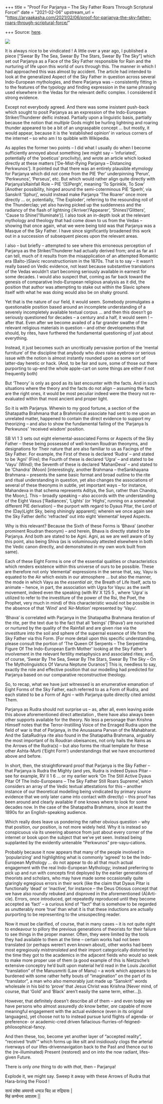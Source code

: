 +++
title = "Proof For Parjanya – The Sky Father Roars Through Scriptural Force!"
date = "2021-02-06"
upstream_url = "https://aryaakasha.com/2021/02/06/proof-for-parjanya-the-sky-father-roars-through-scriptural-force/"

+++
Source: [here](https://aryaakasha.com/2021/02/06/proof-for-parjanya-the-sky-father-roars-through-scriptural-force/).

![](https://aryaakasha.files.wordpress.com/2021/02/eqa6gasxaaewedb-1.jpg?w=819)

It is always nice to be vindicated ! A little over a year ago, I
published a piece \[“Swear By The Sea, Swear By The Stars, Swear By The
Sky”\] which set out Parjanya as a Face of the Sky Father responsible
for Rain and the nurturing of life upon this world of ours through this.
The manner in which I had approached this was almost by accident. The
article had intended to look at the generalized Aspect of the Sky Father
in question across several Indo-European mythologies, and there Parjanya
was – consistently fitting in to the features of the typology and
finding expression in the same phrasing used elsewhere in the Vedas for
the relevant deific complex. I considered it strong evidence.

Except not everybody agreed. And there was some insistent push-back
which sought to posit Parjanya as an expression of the Indo-European
Striker/Thunderer deific instead. Partially upon a linguistic basis,
partially because the notion that *multiple* Gods might be hurling
lightning and roaring thunder appeared to be a bit of an ungraspable
concept … but mostly, it would appear, because it is the ‘established
opinion’ in various corners of the internet – so who am I to quibble
with Wikipedia.

As applies the former two points – I did what I usually do when I become
sufficiently annoyed about something (we might say – ‘infuriated’,
potentially of the ‘poeticus’ proclivity), and wrote an article which
looked directly at these matters \[‘De-Mist-Ifying Parjanya – Distancing
Perkwunos’\]. It pointed out that there was an entirely plausible
etymology for Parjanya which did *not* come from the PIE ‘Per’
underpinning ‘Perun’, ‘Perkwunos’, ‘Perseus’, etc. But which would
rather align quite directly with Parjanya’sRainfall Role – PIE
‘(S)Pergh’, meaning ‘To Sprinkle, To Sow’ \[Another possibility, hinged
around the semi-coterminous PIE ‘Sperh’, via Sanskrit ‘Sphurj’, would
instead make Parjanya ‘The Roarer’ once more directly … or, potentially,
‘The Exploder’, referring to the resounding roll of the Thunderclap; yet
also having picked up the suddenness and the radiancy of the flash of
lightning (‘Arriver’/’Appearer’, ‘Shines’/’Glitters’, ‘Cause to
Shine’/’Illuminate’)\]. I also took an in-depth look at the relevant
mythology and theology that had come down to us from the Vedas – showing
that once again, what we were being told was that Parjanya was a Masque
of the Sky Father. I have since significantly broadened this work out in
a succession of subsequent pieces upon the relevant areas.

I also – but briefly – attempted to see where this erroneous perception
of Parjanya as the Striker/Thunderer had actually derived from; and as
far as I can tell, much of it results from the misapplication of an
attempted Romantic era (Balto-)Slavic reconstructionism in the 1870s.
That is to say – it wasn’t really based on Vedic evidence, not least
because substantive translations of the Vedas wouldn’t start becoming
seriously available in earnest for some decades. I would also suspect
that, coming as far back toward the genesis of comparative Indo-European
religious analysis as it did, the position that author was attempting to
stake out within the Slavic sphere itself with what he was doing would
also be on shaky ground.

Yet that is the nature of our field, it would seem. Somebody promulgates
a questionable position based around an incomplete understanding of a
severely incompletely available textual corpus … and then this doesn’t
go seriously questioned for decades – a century and a half, it would
seem ! – after that. Even after we become availed of a far grander
swathe of the relevant religious materials in question – and other
developments that should, by rites, have furthered the fundamental
questioning of just about everything.

Instead, it just becomes such an uncritically pervasive portion of the
‘mental furniture’ of the discipline that anybody who *does* raise
eyebrow or serious issue with the notion is almost instantly rounded
upon as some sort of latter-day heretic or hack. (And, to be fair and
sure, some of those out there purporting to up-end the whole apple-cart
on some things are either if not frequently both)

But ‘Theory’ is only as good as its last encounter with the facts. And
in such situations where the theory and the facts do not align –
assuming the facts are the right ones, it would be most peculiar indeed
were the theory not re-evaluated within that most ancient and proper
light.

So it is with Parjanya. Wherein to my good fortune, a section of the
Shatapatha Brahmana that a Brahminical associate had sent to me upon an
unrelated matter, happened to contain the direct evidence to support my
theorizing – and also to show the fundamental failing of the ‘Parjanya
Is Perkwunos’ ‘received wisdom’ position.

SB VI 1 3 sets out eight elemental-associated Forms or Aspects of the
Sky Father – these being possessed of well-known Roudran theonyms, and
designations for Their nature that are also familiar to us as Facings of
the Sky Father. For example, the First of these is declared ‘Rudra’ –
and stated to be ‘Agni’ (Fire); the Fourth of these is declared ‘Ugra’ –
and stated to be ‘Vayu’ (Wind); the Seventh of these is declared
‘MahanDeva’ – and stated to be ‘Chandra’ (Moon) \[interestingly, another
Brahmana – theSankhayana Brahmana – presents the same basic format and
broad outline to the rite and ritual understanding in question, yet also
changes the associations of several of these theonyms in subtle, yet
important ways – for instance, Mahandeva in that schema represents
Aditya, the Sun, rather than Chandra, the Moon;\]. This – broadly
speaking – also accords with the understanding of the Eight Vasus
\[‘Radiances’, ‘Lights’ (or ‘Highs’, running on a somewhat different PIE
derivation) – the purport with regard to Dyaus Pitar, the Lord of the
(Day)Light Sky, being shiningly apparent\]; wherein we once again see
the Sky Father deific ‘refracted’ out into eight ‘elemental’ keyed
Aspects.

Why is this relevant? Because the Sixth of these Forms is ‘Bhava’
(another prominent Roudran theonym) – and herein, Bhava is directly
stated to be Parjanya. And both are stated to be Agni. Agni, as we are
well aware of by this point, also being Shiva (as is voluminously
attested elsewhere in both the Vedic canon directly, and demonstrated in
my own work built from same).

Each of these Eight Forms is one of the essential qualities or
characteristics which renders existence within this universe of ours to
be possible. These are therefore not only ‘elemental’ expressions in the
sense that, say, Vayu is equated to the Air which exists in our
atmosphere … but also the manner, the mode in which Vayu as the
*essential air*, the Breath of Life Itself, acts to animate – hence, in
part, the association with Ugra for Vayu: as the swift movement, indeed
even the speaking (with RV X 125 5 , where ‘Ugra’ is utilized to refer
to the investiture of the power of the Rsi, the Poet, the Prophet, very
much in mind) of this characteristic would not be possible in the
absence of that ‘Wind’ and ‘Air-Motion’ represented by ‘Vayu’.

‘Bhava’ is correlated with Parjanya in the Shatapatha Brahmana iteration
of the rite, per the text due to the fact that all ‘beings’ (‘Bhava’)
are nourished or nurtured by the quality of the Rainfall and are given
rise via the investiture into the soil and sphere of the supernal
essence of life from the Sky Father via this Form. \[For more detail
upon this specific understanding, please consult the portion of ‘The
Queen Of Serpents – The Serpentine Figure Of The Indo-European Earth
Mother’ looking at the Sky Father’s involvement in the relevant
fertility metaphysics and associated rites; and, of course, ‘Swear By
The Sea, Swear By The Stars, Swear By The Sky – On The Mytholinguistics
Of Varuna Neptune Ouranos’\] This is, needless to say, exactly the role
and effective position that our modelling had predicted for Parjanya
based on our comparative reconstructive theology.

So, to recap, what we have just witnessed is an enumerative emanation of
Eight Forms of the Sky Father, each referred to as a Form of Rudra, and
each stated to be a Form of Agni – with Parjanya quite directly cited
amidst Them.

Parjanya as Rudra should not surprise us – as, after all, even leaving
aside this above aforementioned direct attestation , there have also
always been other supports available for the theory. No less a personage
than Krishna Himself notes that the Terror-Instilling Voice of the
Enraged Rudra upon the field of war is that of Parjanya, in the
Anusasana Parvan of the Mahabharat. And the SataRudriya rite also found
in the Shatapatha Brahmana, arguably the most important of its Roudran
obeisances, not only hails the Rains as the Arrows of the Rudra(s) – but
also forms the ritual template for these other Ashta-Murti (‘Eight
Form’) understandings that we have encountered above and before.

In short, then, the straightforward proof that Parjanya is the Sky
Father – that Parjanya is Rudra the Mighty (and yes, Rudra is indeed
Dyaus Pitar – see for example, RV II 1 6 … or my earlier work ‘On The
Still Active Dyaus Pitar Of The Indo-Europeans – The Sky Father Still
Roars Supreme’, which considers an array of the Vedic textual
attestations for this – another instance of our theoretical modelling
being vindicated by primary source evidence that we only later came into
contact with directly) – this proof has been around and clearly
available if one knows where to look for some decades now. In the case
of the Shatapatha Brahmana, since at least the 1890s for an
English-speaking audience.

Which really does leave us pondering the rather obvious question – why
that position, *our* position, is not more widely held. Why it is
instead so conspicuous via its uneering absence from just about every
corner of the internet or book upon the subject that we’ve yet seen.
Instead being supplanted by the evidently untenable “Perkwunos”
pre-vayu-cations.

Probably because it now appears that many of the people involved in
‘popularizing’ and highlighting what is commonly ‘agreed’ to be the
Indo-European Mythology … do not appear to do all that much actual
engagement with the real Indo-European Mythology; instead preferring to
pick up and run with concepts first deployed by the earlier generations
of theorists and scholars, who may have made some occasionally quite
glaringly egregious errors in their work (like the claim that Dyaus
Pitar is functionally ‘dead’ or ‘inactive’, for instance – the Deus
Otiosus concept that we have also roundly rebuked and disproved in the
aforementioned (A)Arti-cle). Errors, once introduced, get repeatedly
reproduced until they become accepted as ‘fact’ – a curious kind of
“fact” that is somehow to be regarded as unutterably more ‘true’ than
what it is that these inductions are actually purporting to be
representing to the unsuspecting reader.

Now it must be clarified, of course, that in many cases – it is not
quite right to endeavour to pillory the previous generations of
theorists for their failure to see things in the proper manner. Often,
they were limited by the tools they had available to them at the time –
certain works had not been translated (or perhaps weren’t even known
about), other works had been most egregiously *mistranslated* and their
import categorically distorted by the time they got to the academics in
the adjacent fields who would so seek to make more proper use of them (a
good example of this is Nietzsche’s extensive conceptry he’d built upon
material he’d read in the Louis Jacolliot “translation” of the
Manusmriti (Law of Manu) – a work which appears to be burdened with some
rather hefty bouts of “imagination” on the part of its “translator”, a
man who also memorably just made up “Sanskrit” words wholesale in his
bid to ‘prove’ that Jesus Christ was Krishna \[Never mind, of course,
that ‘Gold’ and ‘Black’ aren’t easily the same term, either…\]).

However, that definitely doesn’t describe all of them – and even today
we have persons who almost assuredly *do* know better, *are* capable of
more meaningful engagement with the actual evidence (even in its
original languages), yet choose not to to instead pursue lurid flights
of agenda- or preference- or academic-cred driven
fallacious-flurries-of-feigned-philosophical-fancy.

And then these, too, become yet another layer of “accepted reality”,
“received ‘truth'” which forms up like silt and insidiously clogs the
arterial riverways of our lifes-drivennavigation back to the Past and
thence out to the (re-illuminated) Present (restored) and on into the
now radiant, lifes-given Future.

There is only *one* thing to do with *that*, then – Parjanya!

Explode it, we might say. Sweep it away with these Arrows of Rudra that
Hara-bring the Flood !

सत्यं तवेषा अमवन्तो धन्वञ चिद आ रुद्रियासः \|  
मिहं कर्ण्वन्त्य अवाताम \|\|
